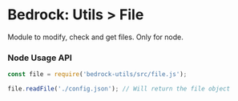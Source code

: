 # Bedrock: Utils > File

Module to modify, check and get files. Only for node.

### Node Usage API
```js
const file = require('bedrock-utils/src/file.js');

file.readFile('./config.json'); // Will return the file object
```
